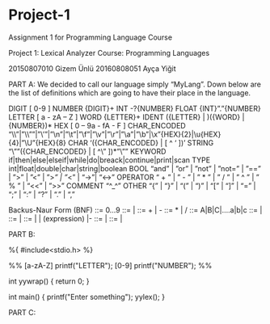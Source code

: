 # Project-1
Assignment 1 for Programming Language Course

Project 1: Lexical Analyzer
Course: Programming Languages

20150807010  Gizem Ünlü
20160808051	Ayça Yiğit



PART A:
We decided to call our language simply “MyLang”. Down below are the list of definitions which are going to have their place in the language.

DIGIT			[ 0-9 ]
NUMBER		{DIGIT}+
INT			-?{NUMBER}
FLOAT			{INT}”.”{NUMBER}
LETTER			[ a - zA – Z ]
WORD			{LETTER}+
IDENT			({LETTER} | )({WORD} | {NUMBER})*
HEX			[ 0 – 9a - fA - F ]
CHAR_ENCODED	“\\\\”|”\\\””|”\\’”|”\\n”|”\\t”|”\\f”|”\\v”|”\\r”|”\\a”|”\\b”|\\x”{HEX}{2}|\\u{HEX}{4}|”\\U”{HEX}{8}
CHAR			‘({CHAR_ENCODED} | [ ^ ‘ ])’
STRING			“\””({CHAR_ENCODED} | [ ^\” ])*”\””
KEYWORD		if|then|else|elseif|while|do|breack|continue|print|scan
TYPE			int|float|double|char|string|boolean
BOOL			“and” | ”or” | ”not” | ”not=” | ”==” | ”>” | ”<” | ”>_” | ”_<” | “->”| “<->”
OPERATOR		“ + ” | ” - ” | ” * ” | ” / ” | ” ^ ” | ” % ” | “<<” | ”>>”
COMMENT		“^_^”
OTHER			“{” | “}” | “(” | “)” | “[” | “]” | “=” | “;” | “:” | “?” | “.” | “,” 

Backus-Naur Form (BNF)
<digit> ::= 0…9
<integer> ::= <digit> | <digit><integer>
<expression op> ::= + | -
<mult op> ::= * | /
<letter> ::= A|B|C|….a|b|c
<word> ::= <letter>|<letter><word>
<identifier> ::= <letter> | <letter> <identifier>
<term> ::= <identifier> | <integer> | (expression) |- <term>
<mult> ::= <term> | <term> <mult op> <mult>
<expression> ::= <term> | <identifier> <expression op> <mult>


PART B:

%{
        #include<stdio.h>
%}

%%
[a-zA-Z]                printf("LETTER");
[0-9]                   printf("NUMBER");
%%

int yywrap()
{
return 0;
}

int main()
{
printf("Enter something");
yylex();
}

PART C:


